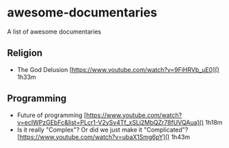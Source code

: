 # awesome-documentaries
A list of awesome documentaries

## Religion
- The God Delusion [https://www.youtube.com/watch?v=9FiHRVb_uE0]() 1h33m

## Programming
- Future of programming [https://www.youtube.com/watch?v=ecIWPzGEbFc&list=PLcr1-V2ySv4Tf_xSLj2MbQZr78fUVQAua]() 1h18m
- Is it really "Complex"? Or did we just make it "Complicated"? [https://www.youtube.com/watch?v=ubaX1Smg6pY]() 1h43m
